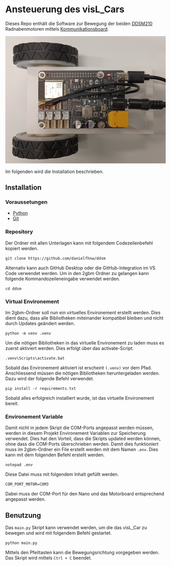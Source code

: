 # Ansteuerung des visL_Cars
Dieses Repo enthält die Software zur Bewegung der beiden [DDSM210](https://www.waveshare.com/wiki/DDSM210) Radnabenmotoren mittels [Kommunikationsboard](https://www.waveshare.com/wiki/DDSM_Driver_HAT_(A)).

![](https://github.com/danielfhnw/ddsm/blob/main/img/Hardware.jpg)

Im folgenden wird die Installation beschrieben.

## Installation 

### Voraussetungen
- [Python](https://www.python.org/downloads/)
- [Git](https://git-scm.com/downloads)

### Repository
Der Ordner mit allen Unterlagen kann mit folgendem Codezeilenbefehl kopiert werden.
```
git clone https://github.com/danielfhnw/ddsm
```
Alternativ kann auch GitHub Desktop oder die GitHub-Integration im VS Code verwendet werden.
Um in den 2gbm Ordner zu gelangen kann folgende Kommandozeileneingabe verwendet werden.
```
cd ddsm
```

### Virtual Environement
Im 2gbm-Ordner soll nun ein virtuelles Environement erstellt werden. Dies dient dazu, dass alle Bibliotheken miteinander kompatibel bleiben und nicht durch Updates geändert werden.
```
python -m venv .venv
```
Um die nötigen Bibliotheken in das virtuelle Environement zu laden muss es zuerst aktiviert werden. Dies erfolgt über das activate-Script.
```
.venv\Scripts\activate.bat
```
Sobald das Environement aktiviert ist erscheint `(.venv)` vor dem Pfad.
Anschliessend müssen die nötigen Bibliotheken heruntergeladen werden. Dazu wird der folgende Befehl verwendet.
```
pip install -r requirements.txt
```
Sobald alles erfolgreich installiert wurde, ist das virtuelle Environement bereit.

### Environement Variable
Damit nicht in jedem Skript die COM-Ports angepasst werden müssen, werden in diesem Projekt Environement Variablen zur Speicherung verwendet. Dies hat den Vorteil, dass die Skripts updated werden können, ohne dass die COM-Ports überschrieben werden. Damit dies funktioniert muss im 2gbm-Ordner ein File erstellt werden mit dem Namen `.env`. Dies kann mit dem folgenden Befehl erstellt werden.
```
notepad .env
```
Diese Datei muss mit folgendem Inhalt gefüllt werden.
```
COM_PORT_MOTOR=COM3
```
Dabei muss der COM-Port für den Nano und das Motorboard entsprechend angepasst werden.

## Benutzung
Das `main.py` Skript kann verwendet werden, um die das visL_Car zu bewegen und wird mit folgendem Befehl gestartet.
```
python main.py
```
Mittels den Pfeiltasten kann die Bewegungsrichtung vorgegeben werden. Das Skript wird mittels `Ctrl + C` beendet.
